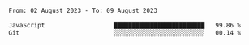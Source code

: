 <!--START_SECTION:waka-->

```txt
From: 02 August 2023 - To: 09 August 2023

JavaScript                   █████████████████████████   99.86 %
Git                          ░░░░░░░░░░░░░░░░░░░░░░░░░   00.14 %
```

<!--END_SECTION:waka-->
